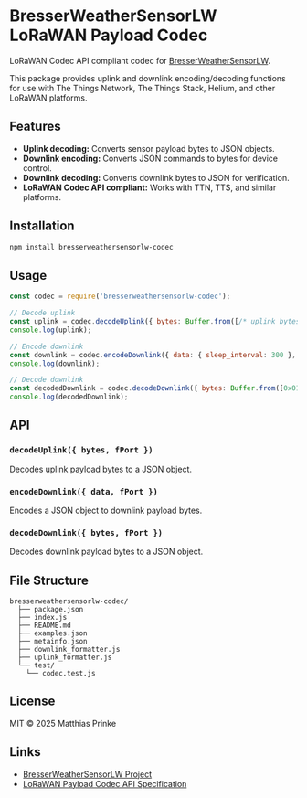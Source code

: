 # BresserWeatherSensorLW LoRaWAN Payload Codec

LoRaWAN Codec API compliant codec for [BresserWeatherSensorLW](https://github.com/matthias-bs/BresserWeatherSensorLW).

This package provides uplink and downlink encoding/decoding functions for use with The Things Network, The Things Stack, Helium, and other LoRaWAN platforms.

## Features

- **Uplink decoding:** Converts sensor payload bytes to JSON objects.
- **Downlink encoding:** Converts JSON commands to bytes for device control.
- **Downlink decoding:** Converts downlink bytes to JSON for verification.
- **LoRaWAN Codec API compliant:** Works with TTN, TTS, and similar platforms.

## Installation

```sh
npm install bresserweathersensorlw-codec
```

## Usage

```js
const codec = require('bresserweathersensorlw-codec');

// Decode uplink
const uplink = codec.decodeUplink({ bytes: Buffer.from([/* uplink bytes */]), fPort: 1 });
console.log(uplink);

// Encode downlink
const downlink = codec.encodeDownlink({ data: { sleep_interval: 300 }, fPort: 0x31 });
console.log(downlink);

// Decode downlink
const decodedDownlink = codec.decodeDownlink({ bytes: Buffer.from([0x01, 0x2C]), fPort: 0x31 });
console.log(decodedDownlink);
```

## API

### `decodeUplink({ bytes, fPort })`

Decodes uplink payload bytes to a JSON object.

### `encodeDownlink({ data, fPort })`

Encodes a JSON object to downlink payload bytes.

### `decodeDownlink({ bytes, fPort })`

Decodes downlink payload bytes to a JSON object.

## File Structure

```
bresserweathersensorlw-codec/
  ├── package.json
  ├── index.js
  ├── README.md
  ├── examples.json
  ├── metainfo.json
  ├── downlink_formatter.js
  ├── uplink_formatter.js
  └── test/
    └── codec.test.js
```

## License

MIT © 2025 Matthias Prinke

## Links

- [BresserWeatherSensorLW Project](https://github.com/matthias-bs/BresserWeatherSensorLW)
- [LoRaWAN Payload Codec API Specification](https://resources.lora-alliance.org/technical-specifications/ts013-1-0-0-payload-codec-api)
